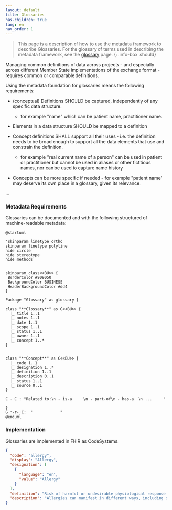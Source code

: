 ```yaml
---
layout: default
title: Glossaries
has-children: true
lang: en
nav_order: 1
---
```


> This page is a description of how to use the metadata framework to describe Glossaries. For the glossary of terms used in describing the metadata framework, see the [glossary](glossary.html) page.
{: .info-box .should}

Managing common definitions of data across projects - and especially across different Member State implementations of the exchange format - requires common or comparable definitions. 

Using the metadata foundation for glossaries means the following requirements: 

* (conceptual) Definitions SHOULD be captured, independently of any specific data structure.
  * for example "name" which can be patient name, practitioner name.

* Elements in a data structure SHOULD be mapped to a definition

* Concept definitions SHALL support all their uses - i.e. the definition needs to be broad enough to support all the data elements that use and constrain the definition.
  * for example "real current name of a person" can be used in patient or practitioner but cannot be used in aliases or other fictitious names, nor can be used to capture name history

* Concepts can be more specific if needed - for example "patient name" may deserve its own place in a glossary, given its relevance.

...

### Metadata Requirements

Glossaries can be documented and with the following structured of machine-readable metadata:

```plantuml!
@startuml

'skinparam linetype ortho
skinparam linetype polyline
hide circle
hide stereotype
hide methods


skinparam class<<BU>> {
 BorderColor #909050
 BackgroundColor BUSINESS
 HeaderBackgroundColor #dd4
}

Package "Glossary" as glossary {

class "**Glossary**" as G<<BU>> {
  |_ title 1..1
  |_ notes 1..1   
  |_ date 1..1
  |_ scope 1..1
  |_ status 1..1
  |_ owner 1..1
  |_ concept 1..*   
}
    

class "**Concept**" as C<<BU>> {
  |_ code 1..1
  |_ designation 1..*
  |_ definition 1..1
  |_ description 0..1
  |_ status 1..1
  |_ source 0..1    
}

C - C : "Related to:\n - is-a     \n - part-of\n - has-a  \n ...     "

}
G *-r- C:  "            "  
@enduml

```




### Implementation

Glossaries are implemented in FHIR as CodeSystems.

```json
{
  "code": "allergy",
  "display": "Allergy",
  "designation": [
    {
      "language": "en",
      "value": "Allergy" 
    }
  ],
  "definition": "Risk of harmful or undesirable physiological response which is specific to an individual and associated with exposure to a substance or other agent.",
  "description": "Allergies can manifest in different ways, including skin reactions, respiratory symptoms, or anaphylaxis. Common allergens include pollen, dust mites, certain foods, and medications."
}
```
